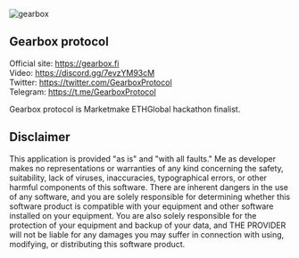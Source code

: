 ![gearbox](header.jpeg)

## Gearbox protocol

Official site: https://gearbox.fi  
Video: https://discord.gg/7evzYM93cM  
Twitter: https://twitter.com/GearboxProtocol  
Telegram: https://t.me/GearboxProtocol  

Gearbox protocol is Marketmake ETHGlobal hackathon finalist.

## Disclaimer

This application is provided "as is" and "with all faults." Me as developer makes no representations or
warranties of any kind concerning the safety, suitability, lack of viruses, inaccuracies, typographical
errors, or other harmful components of this software. There are inherent dangers in the use of any software,
and you are solely responsible for determining whether this software product is compatible with your equipment and
other software installed on your equipment. You are also solely responsible for the protection of your equipment
and backup of your data, and THE PROVIDER will not be liable for any damages you may suffer in connection with using,
modifying, or distributing this software product.
